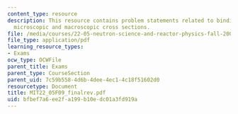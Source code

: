 ```yaml
---
content_type: resource
description: This resource contains problem statements related to binding energy,
  microscopic and macroscopic cross sections.
file: /media/courses/22-05-neutron-science-and-reactor-physics-fall-2009/bfbef7a6ee2fa199b10edc01a3fd919a_MIT22_05F09_finalrev.pdf
file_type: application/pdf
learning_resource_types:
- Exams
ocw_type: OCWFile
parent_title: Exams
parent_type: CourseSection
parent_uid: 7c59b558-4d6b-4dee-4ec1-4c18f51602d0
resourcetype: Document
title: MIT22_05F09_finalrev.pdf
uid: bfbef7a6-ee2f-a199-b10e-dc01a3fd919a
---
```

